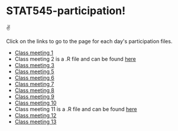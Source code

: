 # STAT545-participation!


:v:

Click on the links to go to the page for each day's participation files. 

- [Class meeting 1](https://evelynjulia.github.io/STAT545-participation/week_1_and_2/navigating_github.html)
- Class meeting 2 is a .R file and can be found [here](https://github.com/evelynjulia/STAT545-participation/blob/master/week_1_and_2/Eve_rscript_5_sep_class_participation.R)
- [Class meeting 3](https://evelynjulia.github.io/STAT545-participation/week_1_and_2/cm_3_ewicksteed_rmd_exploration_slides.html)
- [Class meeting 5](https://evelynjulia.github.io/STAT545-participation/week3/cm005-exercise_eve.html)
- [Class meeting 6](https://evelynjulia.github.io/STAT545-participation/week3/cm006-exercise.nb.html)
- [Class meeting 7](https://evelynjulia.github.io/STAT545-participation/week4/cm7_eve.html)
- [Class meeting 8](https://evelynjulia.github.io/STAT545-participation/week4/cm8_eve.html)
- [Class meeting 9](https://evelynjulia.github.io/STAT545-participation/week5/cm09_eve.nb.html)
- [Class meeting 10](https://evelynjulia.github.io/STAT545-participation/week5/cm10_eve.html)
- Class meeting 11 is a .R file and can be found [here](https://github.com/evelynjulia/STAT545-participation/blob/master/week6/gapminder_test_cm11.R)
- [Class meeting 12](https://evelynjulia.github.io/STAT545-participation/week6/cm12_eve.html)
- [Class meeting 13](https://evelynjulia.github.io/STAT545-participation/week7/cm13_eve.html)
